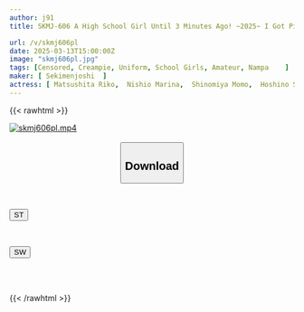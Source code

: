 ```yaml
---
author: j91
title: SKMJ-606 A High School Girl Until 3 Minutes Ago! ~2025~ I Got Picked Up Right After The Graduation Ceremony! My First Ever Intercrural Sex Experience! My Clitoris Rubs Against My Big Dick And I Can't Hold Back, So I Slip It In! And Then I Get My First Ever Creampie!

url: /v/skmj606pl
date: 2025-03-13T15:00:00Z
image: "skmj606pl.jpg"
tags: [Censored, Creampie, Uniform, School Girls, Amateur, Nampa	]
maker: [ Sekimenjoshi  ]
actress: [ Matsushita Riko,  Nishio Marina,  Shinomiya Momo,  Hoshino Sumire ]
---
```



{{< rawhtml >}}

<div class="video" data-videoid="bv9yYoVVKQUPvkq">
    <a href="javascript:;">
        <img src="/v/skmj606pl/skmj606pl.jpg" width="WIDTH" height="HEIGHT" alt="skmj606pl.mp4" loading="lazy">
    </a>
</div>

<script type="text/javascript" src="https://j91.asia/asset/on-demand-st.js"></script>

<br>
  <link rel="stylesheet" href="https://j91.asia/asset/bs5.css">
  
  <center>
  <button class="btn btn-primary" type="button" data-bs-toggle="collapse" data-bs-target=".multi-collapse" aria-expanded="false" aria-controls="multiCollapseExample1 multiCollapseExample2"><h2>Download</h2></button></center>
</p>
<div class="row">
  <div class="col">
    <div class="collapse multi-collapse" id="multiCollapseExample1">
      <div class="card card-body">
	      	      <br>
<div class="buttons">  
<p><a href="/v/skmj606pl/st.html" target="_blank"><button class="btn-hover color-3"><i class="fa fa-download"></i> ST</button></a></p></div>
    </div>
  </div>
</div>
  <div class="col">
    <div class="collapse multi-collapse" id="multiCollapseExample2">
      <div class="card card-body">
	      <br>
<div class="buttons">
<p><a href="/v/skmj606pl/sw.html" target="_blank"><button class="btn-hover color-2"><i class="fa fa-download"></i> SW</button></a></p></div>
<br><br>
      </div>
    </div>
  </div>
</div>

{{< /rawhtml >}}